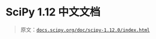# SciPy 1.12 中文文档

> 原文：[`docs.scipy.org/doc/scipy-1.12.0/index.html`](https://docs.scipy.org/doc/scipy-1.12.0/index.html)
